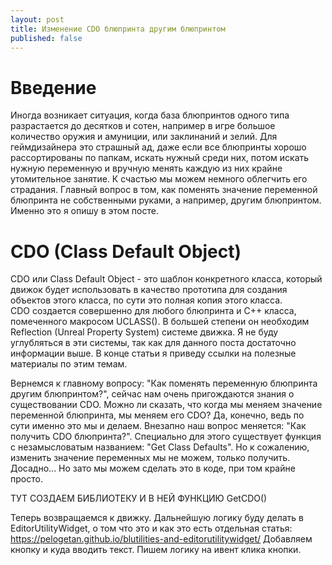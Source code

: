 ```yaml
---
layout: post
title: Изменение CDO блюпринта другим блюпринтом
published: false
---
```

# Введение
Иногда возникает ситуация, когда база блюпринтов одного типа разрастается до десятков и сотен, например в игре большое количество оружия и амуниции, или заклинаний и зелий.
Для геймдизайнера это страшный ад, даже если все блюпринты хорошо рассортированы по папкам, искать нужный среди них, потом искать нужную переменную и вручную менять каждую из них крайне утомительное занятие.
К счастью мы можем немного облегчить его страдания.
Главный вопрос в том, как поменять значение переменной блюпринта не собственными руками, а например, другим блюпринтом.  
Именно это я опишу в этом посте.  

# CDO (Class Default Object)
CDO или Class Default Object - это шаблон конкретного класса, который движок будет использовать в качество прототипа для создания объектов этого класса, по сути это полная копия этого класса.  
CDO создается совершенно для любого блюпринта и С++ класса, помеченного макросом UCLASS(). В большей степени он необходим Reflection (Unreal Property System) системе движка.
Я не буду углубляться в эти системы, так как для данного поста достаточно информации выше. В конце статьи я приведу ссылки на полезные материалы по этим темам.  

Вернемся к главному вопросу: "Как поменять переменную блюпринта другим блюпринтом?", сейчас нам очень пригождаются знания о существовании CDO. 
Можно ли сказать, что когда мы меняем значение переменной блюпринта, мы меняем его CDO? Да, конечно, ведь по сути именно это мы и делаем. 
Внезапно наш вопрос меняется: "Как получить CDO блюпринта?". Специально для этого существует функция с незамысловатым названием: "Get Class Defaults".
Но к сожалению, изменить значение переменных мы не можем, только получить. Досадно...
Но зато мы можем сделать это в коде, при том крайне просто.

ТУТ СОЗДАЕМ БИБЛИОТЕКУ И В НЕЙ ФУНКЦИЮ GetCDO()

Теперь возвращаемся к движку. Дальнейшую логику буду делать в EditorUtilityWidget, о том что это и как это есть отдельная статья: https://pelogetan.github.io/blutilities-and-editorutilitywidget/
Добавляем кнопку и куда вводить текст.
Пишем логику на ивент клика кнопки.